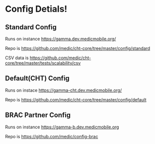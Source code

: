 # Config Detials!

## Standard Config

Runs on instance https://gamma.dev.medicmobile.org/

Repo is https://github.com/medic/cht-core/tree/master/config/standard

CSV data is https://github.com/medic/cht-core/tree/master/tests/scalability/csv


## Default(CHT) Config

Runs on instace https://gamma-cht.dev.medicmobile.org/

Repo is https://github.com/medic/cht-core/tree/master/config/default


## BRAC Partner Config  

Runs on instance https://gamma-b.dev.medicmobile.org

Repo is https://github.com/medic/config-brac



